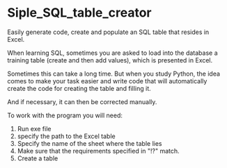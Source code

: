 # Siple_SQL_table_creator

Easily generate code, create and populate an SQL table that resides in Excel.

When learning SQL, sometimes you are asked to load into the database a training table (create and then add values), which is presented in Excel.
 
Sometimes this can take a long time.
But when you study Python, the idea comes to make your task easier and write code that will automatically create the code for creating the table and filling it.

And if necessary, it can then be corrected manually.

To work with the program you will need:
1. Run exe file
2. specify the path to the Excel table
3. Specify the name of the sheet where the table lies
4. Make sure that the requirements specified in "!?" match.
5. Create a table

